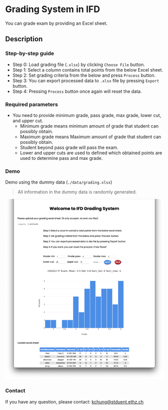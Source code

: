 # Grading System in IFD

You can grade exam by providing an Excel sheet.

## Description

### Step-by-step guide

- Step 0: Load grading file (`.xlsx`) by clicking `Choose File` button.
- Step 1: Select a column contains total points from the below Excel sheet.
- Step 2: Set grading criteria from the below and press `Process` button.
- Step 3: You can export processed data to `.xlsx` file by pressing `Export` button.
- Step 4: Pressing `Process` button once again will reset the data.

### Required parameters

- You need to provide minimum grade, pass grade, max grade, lower cut, and upper cut.
  - Minimum grade means minimum amount of grade that student can possibly obtain.
  - Maximum grade means Maximum amount of grade that student can possibly obtain.
  - Student beyond pass grade will pass the exam.
  - Lower and upper cuts are used to defined which obtained points are used to determine pass and max grade.

### Demo

Demo using the dummy data (`./data/grading.xlsx`)

> All information in the dummy data is randomly generated.

![Screenshot](static/screenshot.png)

### Contact

If you have any question, please contact: kchung@stduent.ethz.ch 